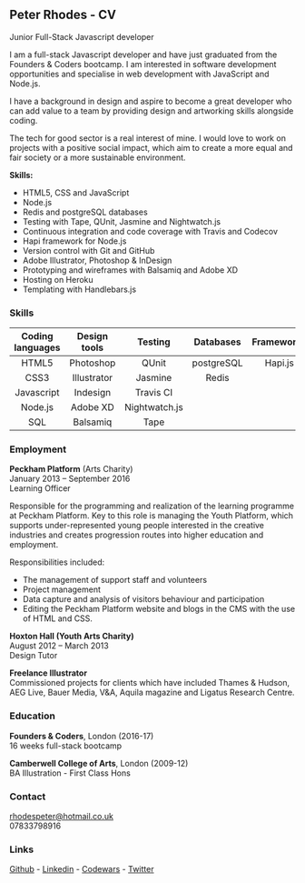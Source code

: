 ## Peter Rhodes - CV
Junior Full-Stack Javascript developer

I am a full-stack Javascript developer and have just graduated from the Founders & Coders bootcamp. I am interested in software development opportunities and specialise in web development with JavaScript and Node.js.

I have a background in design and aspire to become a great developer who can add value to a team by providing design and artworking skills alongside coding.

The tech for good sector is a real interest of mine. I would love to work on projects with a positive social impact, which aim to create a more equal and fair society or a more sustainable environment.  

**Skills:**
- HTML5, CSS and JavaScript
- Node.js
- Redis and postgreSQL databases
- Testing with Tape, QUnit, Jasmine and Nightwatch.js
- Continuous integration and code coverage with Travis and Codecov
- Hapi framework for Node.js
- Version control with Git and GitHub
- Adobe Illustrator, Photoshop & InDesign
- Prototyping and wireframes with Balsamiq and Adobe XD
- Hosting on Heroku
- Templating with Handlebars.js

### Skills

Coding languages | Design tools |   Testing     |   Databases  |  Frameworks  | Other tools
:---------------:|:------------:|:-------------:|:------------:|:-----------: |:-----------:
     HTML5       |  Photoshop   |     QUnit     |  postgreSQL  |    Hapi.js   |  Git/Github    
     CSS3        | Illustrator  |    Jasmine    |    Redis     |              |    Heroku   
  Javascript     |   Indesign   |  Travis CI    |              |              |  Handlebars
    Node.js      |   Adobe XD   | Nightwatch.js |              |              |             
    	SQL        |   Balsamiq   |     Tape      |              |              |             

### Employment

**Peckham Platform** (Arts Charity) <br>
January 2013 – September 2016 <br>
Learning Officer

Responsible for the programming and realization of the learning programme at Peckham Platform. Key to this role is managing the Youth Platform, which supports under-represented young people interested in the creative industries and creates progression routes into higher education and employment.

Responsibilities included: 
- The management of support staff and volunteers 
- Project management 
- Data capture and analysis of visitors behaviour and participation
- Editing the Peckham Platform website and blogs in the CMS with the use of HTML and CSS.

**Hoxton Hall (Youth Arts Charity) ** <br>
August 2012 – March 2013 <br>
Design Tutor

**Freelance Illustrator**<br>
Commissioned projects for clients which have included Thames & Hudson, AEG Live, Bauer Media, V&A, Aquila magazine and Ligatus Research Centre.

### Education
**Founders & Coders**, London (2016-17) <br>
16 weeks full-stack bootcamp

**Camberwell College of Arts**, London (2009-12) <br>
BA Illustration - First Class Hons

### Contact

rhodespeter@hotmail.co.uk <br>
07833798916

### Links
[Github](https://github.com/rhodespeter) - 
[Linkedin](https://www.linkedin.com/in/peter-rhodes-b7655967) -
[Codewars](https://www.codewars.com/users/Peter%20Rhodes) -
[Twitter](https://twitter.com/PeterJRhodes)
